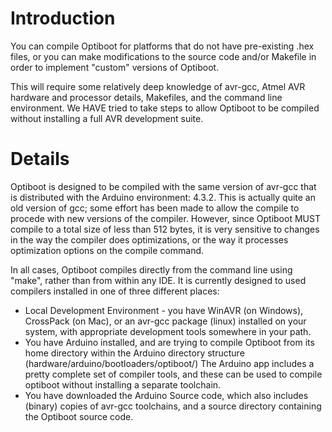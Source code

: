 # Introduction #

You can compile Optiboot for platforms that do not have pre-existing .hex files, or you can make modifications to the source code and/or Makefile in order to implement "custom" versions of Optiboot.

This will require some relatively deep knowledge of avr-gcc, Atmel AVR hardware and processor details, Makefiles, and the command line environment.  We HAVE tried to take steps to allow Optiboot to be compiled without installing a full AVR development suite.


# Details #

Optiboot is designed to be compiled with the same version of avr-gcc that is distributed with the Arduino environment: 4.3.2.  This is actually quite an old version of gcc; some effort has been made to allow the compile to procede with new versions of the compiler.  However, since Optiboot MUST compile to a total size of less than 512 bytes, it is very sensitive to changes in the way the compiler does optimizations, or the way it processes optimization options on the compile command.

In all cases, Optiboot compiles directly from the command line using "make", rather than from within any IDE.  It is currently designed to used compilers installed in one of three different places:

  * Local Development Environment - you have WinAVR (on Windows), CrossPack (on Mac), or an avr-gcc package (linux) installed on your system, with appropriate development tools somewhere in your path.
  * You have Arduino installed, and are trying to compile Optiboot from its home directory within the Arduino directory structure (hardware/arduino/bootloaders/optiboot/)  The Arduino app includes a pretty complete set of compiler tools, and these can be used to compile optiboot without installing a separate toolchain.
  * You have downloaded the Arduino Source code, which also includes (binary) copies of avr-gcc toolchains, and a source directory containing the Optiboot source code.